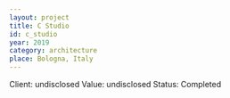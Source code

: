 ```yaml
---
layout: project
title: C Studio
id: c_studio
year: 2019
category: architecture
place: Bologna, Italy
---
```

Client: undisclosed
Value: undisclosed
Status: Completed
